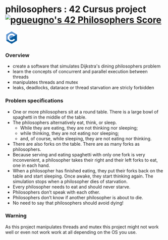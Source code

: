 # philosophers : 42 Cursus project [![pgueugno's 42 Philosophers Score](https://badge42.vercel.app/api/v2/cl4cqx7ks006409jn1s8sg534/project/2238921)](https://github.com/JaeSeoKim/badge42)
<p align="left"> <a href="https://www.cprogramming.com/" target="_blank" rel="noreferrer"> <img src="https://raw.githubusercontent.com/devicons/devicon/master/icons/c/c-original.svg" alt="c" width="40" height="40"/> </a> </p>

### Overview
- create a software that simulates Dijkstra's dining philosophers problem
- learn the concepts of concurrent and parallel execution between threads
- manipulates threads and mutex
- leaks, deadlocks, datarace or thread starvation are stricly forbidden

### Problem specifications
- One or more philosophers sit at a round table.
  There is a large bowl of spaghetti in the middle of the table.
- The philosophers alternatively eat, think, or sleep.
  - While they are eating, they are not thinking nor sleeping;
   - while thinking, they are not eating nor sleeping;
   - and, of course, while sleeping, they are not eating nor thinking.
- There are also forks on the table. There are as many forks as philosophers.
- Because serving and eating spaghetti with only one fork is very inconvenient, a philosopher takes their right and their left forks to eat, one in each hand.
- When a philosopher has finished eating, they put their forks back on the table and start sleeping. Once awake, they start thinking again. The simulation stops when a philosopher dies of starvation.
- Every philosopher needs to eat and should never starve.
- Philosophers don’t speak with each other.
- Philosophers don’t know if another philosopher is about to die.
- No need to say that philosophers should avoid dying!


### Warning
As this project manipulates threads and mutex this project might not work well or even not work work at all depending on the OS you use.
